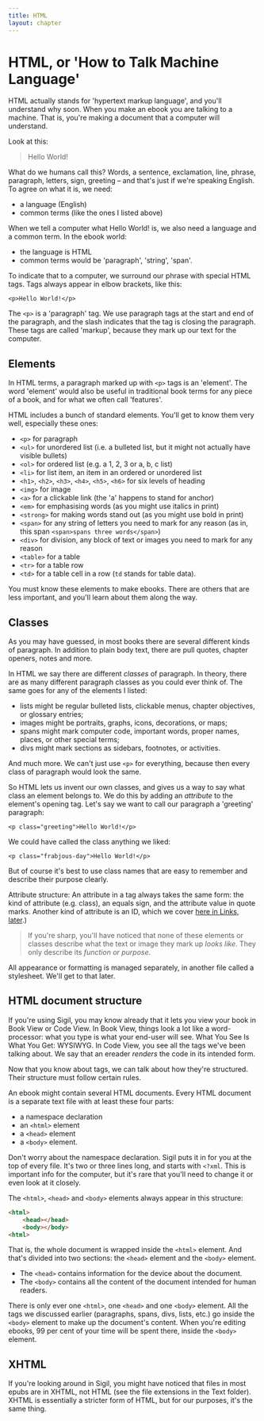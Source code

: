 ```yaml
---
title: HTML
layout: chapter
---
```


# HTML, or 'How to Talk Machine Language'

HTML actually stands for 'hypertext markup language', and you'll understand why soon. When you make an ebook you are talking to a machine. That is, you're making a document that a computer will understand.

Look at this:

> Hello World!

What do we humans call this? Words, a sentence, exclamation, line, phrase, paragraph, letters, sign, greeting – and that's just if we're speaking English. To agree on what it is, we need:

*   a language (English)
*   common terms (like the ones I listed above)

When we tell a computer what Hello World! is, we also need a language and a common term. In the ebook world:

*   the language is HTML
*   common terms would be 'paragraph', 'string', 'span'.

To indicate that to a computer, we surround our phrase with special HTML tags. Tags always appear in elbow brackets, like this:

`<p>Hello World!</p>`

The `<p>` is a 'paragraph' tag. We use paragraph tags at the start and end of the paragraph, and the slash indicates that the tag is closing the paragraph. These tags are called 'markup', because they mark up our text for the computer.

## Elements

In HTML terms, a paragraph marked up with `<p>` tags is an 'element'. The word 'element' would also be useful in traditional book terms for any piece of a book, and for what we often call 'features'.

HTML includes a bunch of standard elements. You'll get to know them very well, especially these ones:

*   `<p>` for paragraph
*   `<ul>` for unordered list (i.e. a bulleted list, but it might not actually have visible bullets)
*   `<ol>` for ordered list (e.g. a 1, 2, 3 or a, b, c list)
*   `<li>` for list item, an item in an ordered or unordered list
*   `<h1>`, `<h2>`, `<h3>`, `<h4>`, `<h5>`, `<h6>` for six levels of heading
*   `<img>` for image
*   `<a>` for a clickable link (the 'a' happens to stand for anchor)
*   `<em>` for emphasising words (as you might use italics in print)
*   `<strong>` for making words stand out (as you might use bold in print)
*   `<span>` for any string of letters you need to mark for any reason (as in, this span `<span>spans three words</span>`)
*   `<div>` for division, any block of text or images you need to mark for any reason
*   `<table>` for a table
*   `<tr>` for a table row
*   `<td>` for a table cell in a row (`td` stands for table data).

You must know these elements to make ebooks. There are others that are less important, and you'll learn about them along the way.

## Classes

As you may have guessed, in most books there are several different kinds of paragraph. In addition to plain body text, there are pull quotes, chapter openers, notes and more. 

In HTML we say there are different *classes* of paragraph. In theory, there are as many different paragraph classes as you could ever think of. The same goes for any of the elements I listed:

*   lists might be regular bulleted lists, clickable menus, chapter objectives, or glossary entries;
*   images might be portraits, graphs, icons, decorations, or maps;
*   spans might mark computer code, important words, proper names, places, or other special terms;
*   divs might mark sections as sidebars, footnotes, or activities.

And much more. We can't just use `<p>` for everything, because then every class of paragraph would look the same.

So HTML lets us invent our own classes, and gives us a way to say what class an element belongs to. We do this by adding an *attribute* to the element's opening tag. Let's say we want to call our paragraph a 'greeting' paragraph:

`<p class="greeting">Hello World!</p>`

We could have called the class anything we liked:

`<p class="frabjous-day">Hello World!</p>`

But of course it's best to use class names that are easy to remember and describe their purpose clearly.

Attribute structure:
	An attribute in a tag always takes the same form: the kind of attribute (e.g. class), an equals sign, and the attribute value in quote marks. Another kind of attribute is an ID, which we cover [here in Links, later](4-links.html#about-ids).)

> If you're sharp, you'll have noticed that none of these elements or classes describe what the text or image they mark up *looks like*. They only describe its *function or purpose*. 

All appearance or formatting is managed separately, in another file called a stylesheet. We'll get to that later.

## HTML document structure

If you're using Sigil, you may know already that it lets you view your book in Book View or Code View. In Book View, things look a lot like a word-processor: what you type is what your end-user will see. What You See Is What You Get: WYSIWYG. In Code View, you see all the tags we've been talking about. We say that an ereader *renders* the code in its intended form.

Now that you know about tags, we can talk about how they're structured. Their structure must follow certain rules.

An ebook might contain several HTML documents. Every HTML document is a separate text file with at least these four parts:

*   a namespace declaration
*   an `<html>` element
*   a `<head>` element
*   a `<body>` element.

Don't worry about the namespace declaration. Sigil puts it in for you at the top of every file. It's two or three lines long, and starts with `<?xml`. This is important info for the computer, but it's rare that you'll need to change it or even look at it closely.

The `<html>`, `<head>` and `<body>` elements always appear in this structure:

~~~ html
<html>
	<head></head>
	<body></body>
<html>
~~~

That is, the whole document is wrapped inside the `<html>` element. And that's divided into two sections: the `<head>` element and the `<body>` element.

*   The `<head>` contains information for the device about the document.
*   The `<body>` contains all the content of the document intended for human readers.

There is only ever one `<html>`, one `<head>` and one `<body>` element. All the tags we discussed earlier (paragraphs, spans, divs, lists, etc.) go inside the `<body>` element to make up the document's content. When you're editing ebooks, 99 per cent of your time will be spent there, inside the `<body>` element.

## XHTML

If you're looking around in Sigil, you might have noticed that files in most epubs are in XHTML, not HTML (see the file extensions in the Text folder). XHTML is essentially a stricter form of HTML, but for our purposes, it's the same thing.
